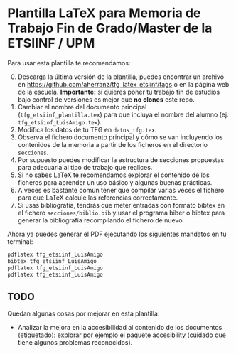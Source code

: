 # Plantilla LaTeX para Memoria de Trabajo Fin de Grado/Master de la ETSIINF / UPM

Para usar esta plantilla te recomendamos:

0. Descarga la última versión de la plantilla, puedes encontrar un
   archivo en https://github.com/aherranz/tfg_latex_etsiinf/tags o en
   la página web de la escuela. **Importante:** si quieres poner tu
   trabajo fin de estudios bajo control de versiones es mejor que **no
   clones** este repo.
1. Cambiar el nombre del documento principal (`tfg_etsiinf_plantilla.tex`) para
   que incluya el nombre del alumno (ej. `tfg_etsiinf_LuisAmigo.tex`).
2. Modifica los datos de tu TFG en `datos_tfg.tex`.
3. Observa el fichero documento principal y cómo se van incluyendo los
   contenidos de la memoria a partir de los ficheros en el directorio
   `secciones`.
4. Por supuesto puedes modificar la estructura de secciones propuestas
   para adecuarla al tipo de trabajo que realices.
5. Si no sabes LaTeX te recomendamos explorar el contenido de los
   ficheros para aprender un uso básico y algunas buenas prácticas.
6. A veces es bastante común tener que compilar varias veces el
   fichero para que LaTeX calcule las referencias correctamente.
7. Si usas bibliografía, tendrás que meter entradas con formato bibtex
   en el fichero `secciones/biblio.bib` y usar el programa biber o bibtex para
   generar la bibliografía recompilando el fichero de nuevo.

Ahora ya puedes generar el PDF ejecutando los siguientes mandatos en tu terminal:

```bash
pdflatex tfg_etsiinf_LuisAmigo
bibtex tfg_etsiinf_LuisAmigo
pdflatex tfg_etsiinf_LuisAmigo
pdflatex tfg_etsiinf_LuisAmigo
```

## TODO

Quedan algunas cosas por mejorar en esta plantilla:

- Analizar la mejora en la accesibilidad al contenido de los
  documentos (etiquetado): explorar por ejemplo el paquete
  accesibility (cuidado que tiene algunos problemas reconocidos).
